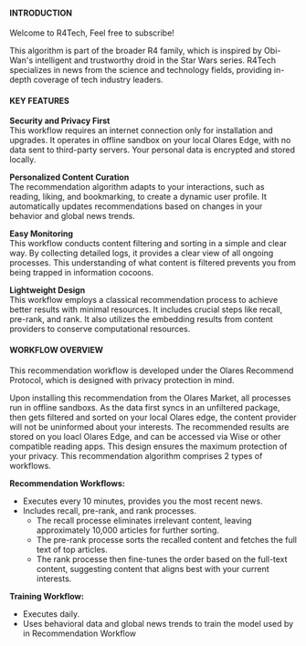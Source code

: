#### INTRODUCTION

Welcome to R4Tech, Feel free to subscribe!

This algorithm is part of the broader R4 family, which is inspired by Obi-Wan's intelligent and trustworthy droid in the Star Wars series. R4Tech specializes in news from the science and technology fields, providing in-depth coverage of tech industry leaders.

#### KEY FEATURES
**Security and Privacy First** <br> 
This workflow requires an internet connection only for installation and upgrades. It operates in offline sandbox on your local Olares Edge, with no data sent to third-party servers. Your personal data is encrypted and stored locally.

**Personalized Content Curation**<br>
The recommendation algorithm adapts to your interactions, such as reading, liking, and bookmarking, to create a dynamic user profile. It automatically updates recommendations based on changes in your behavior and global news trends.

**Easy Monitoring**<br>
This workflow conducts content filtering and sorting in a simple and clear way. By collecting detailed logs, it provides a clear view of all ongoing processes. This understanding of what content is filtered prevents you from being trapped in information cocoons.

**Lightweight Design**<br>
This workflow employs a classical recommendation process to achieve better results with minimal resources. It includes crucial steps like recall, pre-rank, and rank. It also utilizes the embedding results from content providers to conserve computational resources.

#### WORKFLOW OVERVIEW

This recommendation workflow is developed under the Olares Recommend Protocol, which is designed with privacy protection in mind.

Upon installing this recommendation from the Olares Market, all processes run in offline sandboxs. As the data first syncs in an unfiltered package, then gets filtered and sorted on your local Olares edge, the content provider will not be uninformed about your interests. The recommended results are stored on you loacl Olares Edge, and can be accessed via Wise or other compatible reading apps. This design ensures the maximum protection of your privacy. This recommendation algorithm comprises 2 types of workflows.

**Recommendation Workflows:**
- Executes every 10 minutes, provides you the most recent news.
- Includes recall, pre-rank, and rank processes. 
    - The recall processe eliminates irrelevant content, leaving approximately 10,000 articles for further sorting.
    - The pre-rank processe sorts the recalled content and fetches the full text of top articles. 
    - The rank processe then fine-tunes the order based on the full-text content, suggesting content that aligns best with your current interests.

**Training Workflow:**
- Executes daily.
- Uses behavioral data and global news trends to train the model used by in Recommendation Workflow






